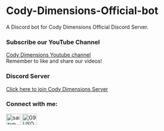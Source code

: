 # Cody-Dimensions-Official-bot
A Discord bot for Cody Dimensions Official Discord Server.
<br/>
### Subscribe our YouTube Channel
[Cody Dimensions Youtube channel](https://www.youtube.com/channel/UChCwEZuaY3fsYRLp5WZ3ZJg)<br/>
Remember to like and share our videos!

### Discord Server
[Click here to join Cody Dimensions Server](https://discord.gg/D8RPg7YSJv)


<h3 align="left">Connect with me:</h3>
<p align="left">
<a href="https://www.youtube.com/channel/UChCwEZuaY3fsYRLp5WZ3ZJg" target="blank"><img align="center" src="https://raw.githubusercontent.com/rahuldkjain/github-profile-readme-generator/master/src/images/icons/Social/youtube.svg" alt="saizuo" height="30" width="40" /></a>
<a href="https://discord.gg/D8RPg7YSJv" target="blank"><img align="center" src="https://raw.githubusercontent.com/rahuldkjain/github-profile-readme-generator/master/src/images/icons/Social/discord.svg" alt="G9USQwbhUm" height="30" width="40" /></a>
</p>

<br/>
